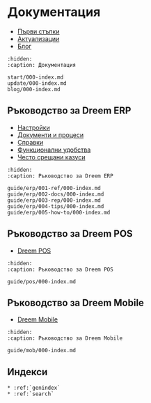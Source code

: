 # Документация

 - [Първи стъпки](start/000-index.md)
 - [Актуализации](update/000-index.md)
 - [Блог](blog/000-index.md)

```{toctree}
:hidden:
:caption: Документация

start/000-index.md
update/000-index.md
blog/000-index.md
```

## Ръководство за Dreem ERP

 - [Настройки](guide/erp/001-ref/000-index.md)
 - [Документи и процеси](guide/erp/002-docs/000-index.md)
 - [Справки](guide/erp/003-rep/000-index.md)
 - [Функционални удобства](guide/erp/004-tips/000-index.md)
 - [Често срещани казуси](guide/erp/005-how-to/000-index.md)

```{toctree}
:hidden:
:caption: Ръководство за Dreem ERP

guide/erp/001-ref/000-index.md
guide/erp/002-docs/000-index.md
guide/erp/003-rep/000-index.md
guide/erp/004-tips/000-index.md
guide/erp/005-how-to/000-index.md
```

## Ръководство за Dreem POS

 - [Dreem POS](guide/pos/000-index.md)

```{toctree}
:hidden:
:caption: Ръководство за Dreem POS

guide/pos/000-index.md
```

## Ръководство за Dreem Mobile

 - [Dreem Mobile](guide/mob/000-index.md)

```{toctree}
:hidden:
:caption: Ръководство за Dreem Mobile

guide/mob/000-index.md
```

## Индекси

```{eval-rst}
* :ref:`genindex`
* :ref:`search`
```
